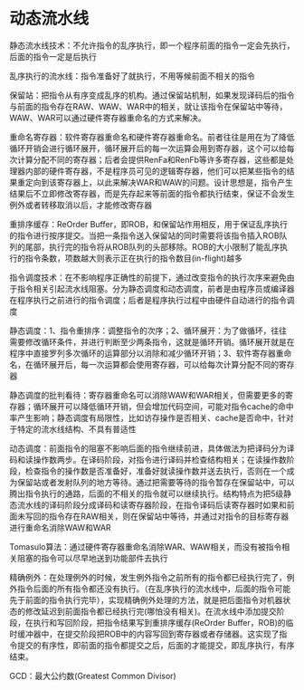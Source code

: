 # 动态流水线

静态流水线技术：不允许指令的乱序执行，即一个程序前面的指令一定会先执行，后面的指令一定是后执行

乱序执行的流水线：指令准备好了就执行，不用等候前面不相关的指令

保留站：把指令从有序变成乱序的机构。通过保留站机制，如果发现译码后的指令与前面的指令存在RAW、WAW、WAR中的相关，就让该指令在保留站中等待，WAW、WAR可以通过硬件寄存器重命名的方式来解决。

重命名寄存器：软件寄存器重命名和硬件寄存器重命名。前者往往是用在为了降低循环开销会进行循环展开，循环展开后的每一次运算会用到寄存器，这个可以给每次计算分配不同的寄存器；后者会提供RenFa和RenFb等许多寄存器，这些都是处理器内部的硬件寄存器，不是程序员可见的逻辑寄存器，他们可以把某些指令的结果重定向到该寄存器上，以此来解决WAR和WAW的问题。设计思想是，指令产生结果后不立即修改寄存器，而是先存起来等前面的指令都执行结束，保证不会发生例外或者转移取消以后，才能修改寄存器

重排序缓存：ReOrder Buffer，即ROB，和保留站作用相反，用于保证乱序执行的指令进行按序提交。当把一条指令送入保留站的同时需要将该指令插入ROB队列的尾部，执行完的指令将从ROB队列的头部移除。ROB的大小限制了能乱序执行的指令条数，项数越大则表示正在执行的指令数目(in-flight)越多

指令调度技术：在不影响程序正确性的前提下，通过改变指令的执行次序来避免由于指令相关引起流水线阻塞。分为静态调度和动态调度，前者是由程序员或编译器在程序执行之前进行的指令调度；后者是程序执行过程中由硬件自动进行的指令调度

静态调度：1、指令重排序：调整指令的次序；2、循环展开：为了做循环，往往需要修改循环条件，并进行判断至少两条指令，这就是循环开销。循环展开就是在程序中直接罗列多次循环的运算部分以消除和减少循环开销；3、软件寄存器重命名，在循环展开后，每一次运算都会使用寄存器，可以给每次计算分配不同的寄存器

静态调度的批判看待：寄存器重命名可以消除WAW和WAR相关，但需要更多的寄存器；循环展开可以降低循环开销，但会增加代码空间，可能对指令cache的命中率产生影响；静态调度有局限性，比如访存操作是否相关、cache是否命中，针对于特定的流水线结构、不具有普适性

动态调度：前面指令的阻塞不影响后面的指令继续前进，具体做法为把译码分为译码和读操作数两步。在译码阶段，对指令进行译码并检查结构相关；在读操作数阶段，检查指令的操作数是否准备好，准备好就读操作数并送去执行，否则在一个成为保留站或者发射队列的地方等待。通过把需要等待的指令暂存在保留站中，可以腾出指令执行的通路，后面的不相关的指令就可以继续执行。结构特点为把5级静态流水线的译码阶段分成译码和读寄存器阶段，在指令译码后读寄存器时如果和前面未写回的指令存在RAW相关，则在保留站中等待，并通过对指令的目标寄存器进行重命名消除WAW和WAR

Tomasulo算法：通过硬件寄存器重命名消除WAR、WAW相关，而没有被指令相关阻塞的指令可以尽早地送到功能部件去执行

精确例外：在处理例外的时候，发生例外指令之前所有的指令都已经执行完了，例外指令后面的所有指令都还没有执行。（在乱序执行的流水线中，后面的指令可能先于前面的指令执行完毕），实现精确例外处理的方法，就是把后面指令对机器状态的修改延迟到前面指令都已经执行完(哪怕没有相关)。在流水线中添加提交阶段，在执行和写回阶段，把指令结果写到重排序缓存(ReOrder Buffer，ROB)的临时缓冲器中，在提交阶段把ROB中的内容写回到寄存器或者存储器。这实现了指令提交的有序性，即前面的指令都提交之后，后面的才能提交，即乱序执行，有序结束。

GCD：最大公约数(Greatest Common Divisor)
